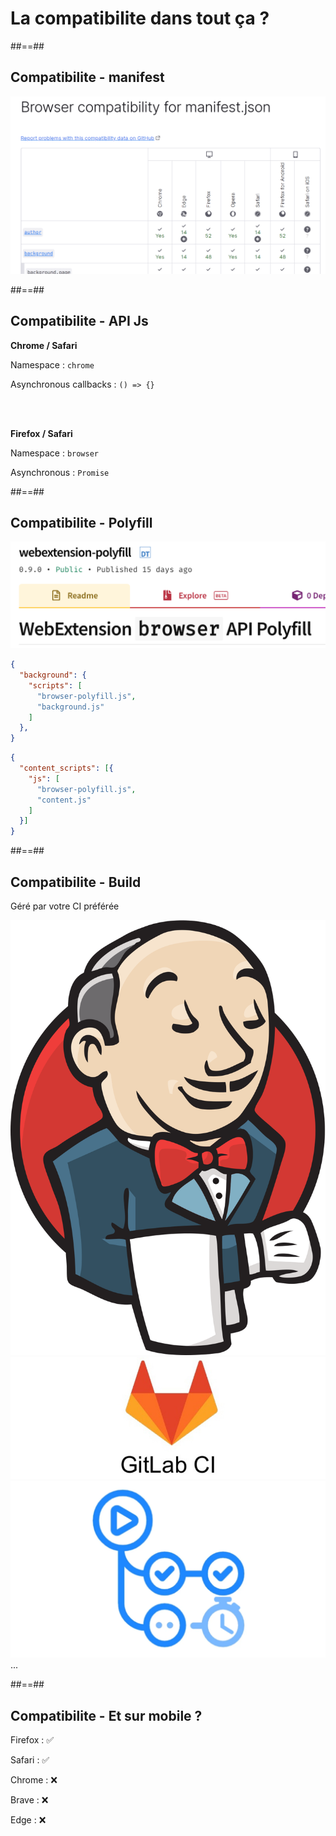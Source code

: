 <!-- .slide: class="transition left" data-background="./assets/images/pexels-miguel-á-padriñán-four.jpeg" style="left: 700px;"-->

# La compatibilite dans tout ça ?

##==##

<!-- .slide: -->

## Compatibilite - manifest

![h-750 center](./assets/images/browser_compatibility.png)

##==##

<!-- .slide: -->

## Compatibilite - API Js

<b>Chrome / Safari</b>

Namespace : `chrome`

Asynchronous callbacks : `() => {}`

<br /> <br />

<b>Firefox / Safari</b>


Namespace : `browser`

Asynchronous : `Promise`


##==##

<!-- .slide: class="with-code-bg-dark consolas" -->

## Compatibilite - Polyfill

![h-200 center](./assets/images/polyfill.png)

<div class="flex-row">

```json
{
  "background": {
    "scripts": [
      "browser-polyfill.js",
      "background.js"
    ]
  },
}
```
<!-- .element: class="big-code" style="width: 49%" -->


```json
{
  "content_scripts": [{
    "js": [
      "browser-polyfill.js",
      "content.js"
    ]
  }]
}
```
<!-- .element: class="big-code" style="width: 49%" -->


</div>

##==##

<!-- .slide: class="flex-row" -->

## Compatibilite - Build

Géré par votre CI préférée

![h-300 center](./assets/images/jenkins.png)
![h-300 center](./assets/images/gitlab_ci.jpeg)
![h-300 center](./assets/images/github_actions.webp) ...

##==##

<!-- .slide: -->

## Compatibilite - Et sur mobile ?


Firefox : ✅

Safari : ✅

Chrome : ❌

Brave : ❌

Edge : ❌